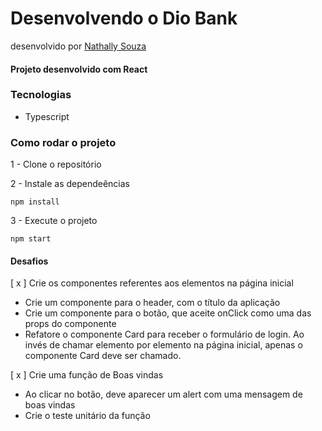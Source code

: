 # Desenvolvendo o Dio Bank
desenvolvido por [Nathally Souza](https://github.com/nathyts)

#### Projeto desenvolvido com React

### Tecnologias
- Typescript

### Como rodar o projeto

1 - Clone o repositório

2 - Instale as dependeências
    
    npm install

3 - Execute o projeto

    npm start

#### Desafios
[ x ] Crie os componentes referentes aos elementos na página inicial
  - Crie um componente para o header, com o título da aplicação
  - Crie um componente para o botão, que aceite onClick como uma das props do componente
  - Refatore o componente Card para receber o formulário de login. Ao invés de chamar elemento por elemento na página inicial, apenas o componente Card deve ser chamado.

[ x ] Crie uma função de Boas vindas
  - Ao clicar no botão, deve aparecer um alert com uma mensagem de boas vindas
  - Crie o teste unitário da função
